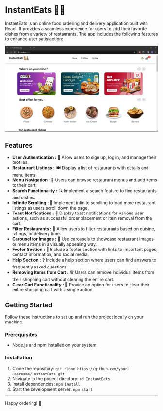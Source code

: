 # InstantEats 🍔🍕

InstantEats is an online food ordering and delivery application built with React. It provides a seamless experience for users to add their favorite dishes from a variety of restaurants. The app includes the following features to enhance user satisfaction:

  <img src="./Readme.png" width="750">
  
## Features

- **User Authentication :** 🔐 Allow users to sign up, log in, and manage their profiles.
- **Restaurant Listings :** 🍽️ Display a list of restaurants with details and menu items.
- **Menu Navigation :** 📜 Users can browse restaurant menus and add items to their cart.
- **Search Functionality :** 🔍 Implement a search feature to find restaurants and dishes.
- **Infinite Scrolling :** 🔄 Implement infinite scrolling to load more restaurant listings as users scroll down the page.
- **Toast Notifications :** 🍞 Display toast notifications for various user actions, such as successful order placement or item removal from the cart.
- **Filter Restaurants :** 🍲 Allow users to filter restaurants based on cuisine, ratings, or delivery time.
- **Carousel for Images :** 🎠 Use carousels to showcase restaurant images or menu items in a visually appealing way.
- **Footer Section :** 🦶 Include a footer section with links to important pages, contact information, and social media.
- **Help Section :** ❓ Include a help section where users can find answers to frequently asked questions.
- **Removing Items from Cart :** 🗑️ Users can remove individual items from their shopping cart without clearing the entire cart.
- **Clear Cart Functionality :** 🛒 Provide an option for users to clear their entire shopping cart with a single action.

## Getting Started

Follow these instructions to set up and run the project locally on your machine.

### Prerequisites

- Node.js and npm installed on your system.

### Installation

1. Clone the repository: `git clone https://github.com/your-username/InstantEats.git`
2. Navigate to the project directory: `cd InstantEats`
3. Install dependencies: `npm install`
4. Start the development server: `npm start`

---

Happy ordering! 🚀
